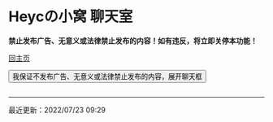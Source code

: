 # Heycの小窝 聊天室

**禁止发布广告、无意义或法律禁止发布的内容！如有违反，将立即关停本功能！**

[回主页](https://hyc1230.github.io/)

<script type="text/javascript" language="javascript">
    function changeFrameSize()
    {
        var ifm = document.getElementById("room");
        ifm.height = document.documentElement.clientHeight;
        ifm.width = document.documentElement.clientWidth;
        if (ifm.width > 615)
            ifm.width = 615;
    }
    window.onresize() = function()
    {
        changeFrameSize();
    }
</script>

<button onclick="changeFrameSize()">我保证不发布广告、无意义或法律禁止发布的内容，展开聊天框</button>

<iframe src="https://hack.chat/?heyc-home-chatroom-channel" frameborder="0" height="0" width="0" id="room">这个浏览器好像不支持聊天室哦，换个浏览器试试吧！</iframe>

---

最近更新：2022/07/23 09:29

